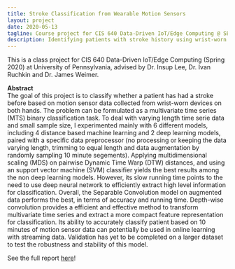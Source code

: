 ```yaml
---
title: Stroke Classification from Wearable Motion Sensors
layout: project
date: 2020-05-13
tagline: Course project for CIS 640 Data-Driven IoT/Edge Computing @ SEAS University of Pennsylvania (2020)
description: Identifying patients with stroke history using wrist-worn sensor data
---
```


This is a class project for CIS 640 Data-Driven IoT/Edge Computing (Spring 2020) at University of Pennsylvania, advised by Dr. Insup Lee, Dr. Ivan Ruchkin and Dr. James Weimer.

**Abstract**  
The goal of this project is to classify whether a patient has had a stroke before based on motion sensor data collected from wrist-worn devices on both hands. The problem can be formulated as a multivariate time series (MTS) binary classification task. To deal with varying length time serie data and small sample size, I experimented mainly with 6 different models, including 4 distance based machine learning and 2 deep learning models, paired with a specific data preprocessor (no processing or keeping the data varying length, trimming to equal length and data augmentation by randomly sampling 10 minute segements). Applying multidimensional scaling (MDS) on pairwise Dynamic Time Warp (DTW) distances, and using an support vector machine (SVM) classifier yields the best results among the non deep learning models. However, its slow running time points to the need to use deep neural network to efficiently extract high level information for classification. Overall, the Separable Convolution model on augmented data performs the best, in terms of accuracy and running time. Depth-wise convolution provides a efficient and effective method to transform multivariate time series and extract a more compact feature representation for classification. Its ability to accurately classify patient based on 10 minutes of motion sensor data can potentially be used in online learning with streaming data. Validation has yet to be completed on a larger dataset to test the robustness and stability of this model.

See the full report [here](/assets/projects/stroke-clf-report.pdf)!